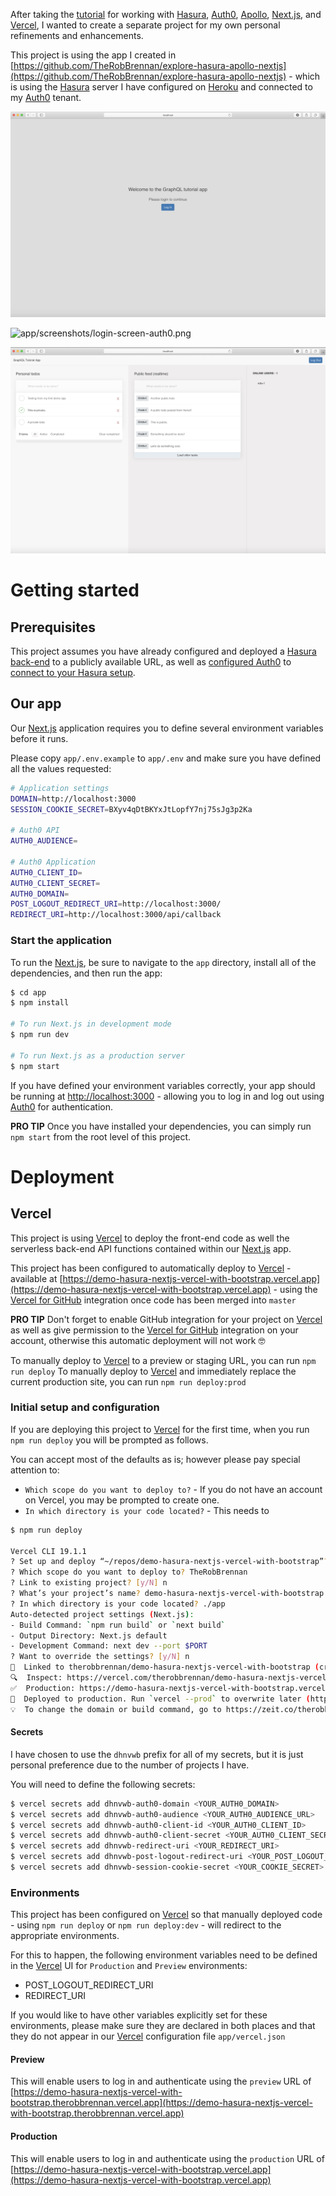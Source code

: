 After taking the [tutorial](https://hasura.io/learn/graphql/nextjs-fullstack-serverless) for working with [Hasura](https://hasura.io/), [Auth0](https://auth0.com), [Apollo](https://www.apollographql.com), [Next.js](https://nextjs.org), and [Vercel](https://vercel.com/), I wanted to create a separate project for my own personal refinements and enhancements.

This project is using the app I created in [https://github.com/TheRobBrennan/explore-hasura-apollo-nextjs](https://github.com/TheRobBrennan/explore-hasura-apollo-nextjs) - which is using the [Hasura](https://hasura.io/) server I have configured on [Heroku](https://www.heroku.com/) and connected to my [Auth0](https://auth0.com) tenant.

![app/screenshots/login-screen.png](app/screenshots/login-screen.png)

![app/screenshots/login-screen-auth0.png](app/screenshots/login-screen-auth0.png)

![app/screenshots/authenticated-user-default-view.png](app/screenshots/authenticated-user-default-view.png)

# Getting started

## Prerequisites

This project assumes you have already configured and deployed a [Hasura back-end](https://github.com/TheRobBrennan/explore-hasura-apollo-nextjs#hasura-backend-setup) to a publicly available URL, as well as [configured Auth0](https://github.com/TheRobBrennan/explore-hasura-apollo-nextjs#auth0-setup) to [connect to your Hasura setup](https://github.com/TheRobBrennan/explore-hasura-apollo-nextjs#connect-hasura-with-auth0).

## Our app

Our [Next.js](https://nextjs.org) application requires you to define several environment variables before it runs.

Please copy `app/.env.example` to `app/.env` and make sure you have defined all the values requested:

```sh
# Application settings
DOMAIN=http://localhost:3000
SESSION_COOKIE_SECRET=BXyv4qDtBKYxJtLopfY7nj75sJg3p2Ka

# Auth0 API
AUTH0_AUDIENCE=

# Auth0 Application
AUTH0_CLIENT_ID=
AUTH0_CLIENT_SECRET=
AUTH0_DOMAIN=
POST_LOGOUT_REDIRECT_URI=http://localhost:3000/
REDIRECT_URI=http://localhost:3000/api/callback
```

### Start the application

To run the [Next.js](https://nextjs.org), be sure to navigate to the `app` directory, install all of the dependencies, and then run the app:

```sh
$ cd app
$ npm install

# To run Next.js in development mode
$ npm run dev

# To run Next.js as a production server
$ npm start
```

If you have defined your environment variables correctly, your app should be running at [http://localhost:3000](http://localhost:3000) - allowing you to log in and log out using [Auth0](https://auth0.com) for authentication.

**PRO TIP** Once you have installed your dependencies, you can simply run `npm start` from the root level of this project.

# Deployment

## Vercel

This project is using [Vercel](https://vercel.com/) to deploy the front-end code as well the serverless back-end API functions contained within our [Next.js](https://nextjs.org) app.

This project has been configured to automatically deploy to [Vercel](https://vercel.com/) - available at [https://demo-hasura-nextjs-vercel-with-bootstrap.vercel.app](https://demo-hasura-nextjs-vercel-with-bootstrap.vercel.app) - using the [Vercel for GitHub](https://vercel.com/github) integration once code has been merged into `master`

**PRO TIP** Don't forget to enable GitHub integration for your project on [Vercel](https://vercel.com/) as well as give permission to the [Vercel for GitHub](https://vercel.com/github) integration on your account, otherwise this automatic deployment will not work 🤓

To manually deploy to [Vercel](https://vercel.com/) to a preview or staging URL, you can run `npm run deploy`
To manually deploy to [Vercel](https://vercel.com/) and immediately replace the current production site, you can run `npm run deploy:prod`

### Initial setup and configuration

If you are deploying this project to [Vercel](https://vercel.com/) for the first time, when you run `npm run deploy` you will be prompted as follows.

You can accept most of the defaults as is; however please pay special attention to:

- `Which scope do you want to deploy to?` - If you do not have an account on Vercel, you may be prompted to create one.
- `In which directory is your code located?` - This needs to

```sh
$ npm run deploy

Vercel CLI 19.1.1
? Set up and deploy “~/repos/demo-hasura-nextjs-vercel-with-bootstrap”? [Y/n] Y
? Which scope do you want to deploy to? TheRobBrennan
? Link to existing project? [y/N] n
? What’s your project’s name? demo-hasura-nextjs-vercel-with-bootstrap
? In which directory is your code located? ./app
Auto-detected project settings (Next.js):
- Build Command: `npm run build` or `next build`
- Output Directory: Next.js default
- Development Command: next dev --port $PORT
? Want to override the settings? [y/N] n
🔗  Linked to therobbrennan/demo-hasura-nextjs-vercel-with-bootstrap (created .vercel and added it to .gitignore)
🔍  Inspect: https://vercel.com/therobbrennan/demo-hasura-nextjs-vercel-with-bootstrap/dx4tnv5ty [2s]
✅  Production: https://demo-hasura-nextjs-vercel-with-bootstrap.vercel.app [copied to clipboard] [49s]
📝  Deployed to production. Run `vercel --prod` to overwrite later (https://vercel.link/2F).
💡  To change the domain or build command, go to https://zeit.co/therobbrennan/demo-hasura-nextjs-vercel-with-bootstrap/settings
```

#### Secrets

I have chosen to use the `dhnvwb` prefix for all of my secrets, but it is just personal preference due to the number of projects I have.

You will need to define the following secrets:

```sh
$ vercel secrets add dhnvwb-auth0-domain <YOUR_AUTH0_DOMAIN>                            // myapp.us.auth0.com
$ vercel secrets add dhnvwb-auth0-audience <YOUR_AUTH0_AUDIENCE_URL>                    // https://myapp.us.auth0.com/api/v2/
$ vercel secrets add dhnvwb-auth0-client-id <YOUR_AUTH0_CLIENT_ID>                      // See your Auth0 Application settings
$ vercel secrets add dhnvwb-auth0-client-secret <YOUR_AUTH0_CLIENT_SECRET>              // See your Auth0 Application settings
$ vercel secrets add dhnvwb-redirect-uri <YOUR_REDIRECT_URI>                            // https://myapp.vercel.app/api/callback
$ vercel secrets add dhnvwb-post-logout-redirect-uri <YOUR_POST_LOGOUT_REDIRECT_URI>    // https://myapp.vercel.app
$ vercel secrets add dhnvwb-session-cookie-secret <YOUR_COOKIE_SECRET>                  // Random 32 character string
```

### Environments

This project has been configured on [Vercel](https://vercel.com/) so that manually deployed code - using `npm run deploy` or `npm run deploy:dev` - will redirect to the appropriate environments.

For this to happen, the following environment variables need to be defined in the [Vercel](https://vercel.com/) UI for `Production` and `Preview` environments:

- POST_LOGOUT_REDIRECT_URI
- REDIRECT_URI

If you would like to have other variables explicitly set for these environments, please make sure they are declared in both places and that they do not appear in our [Vercel](https://vercel.com/) configuration file `app/vercel.json`

#### Preview

This will enable users to log in and authenticate using the `preview` URL of [https://demo-hasura-nextjs-vercel-with-bootstrap.therobbrennan.vercel.app](https://demo-hasura-nextjs-vercel-with-bootstrap.therobbrennan.vercel.app)

#### Production

This will enable users to log in and authenticate using the `production` URL of [https://demo-hasura-nextjs-vercel-with-bootstrap.vercel.app](https://demo-hasura-nextjs-vercel-with-bootstrap.vercel.app)

